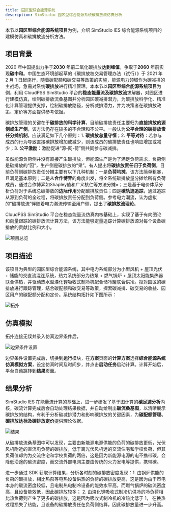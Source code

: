 ```yaml
---
title: 园区型综合能源系统
description: SimStudio 园区型综合能源系统碳排放流仿真分析
---
```


本节以**园区型综合能源系统项目**为例，介绍 SimStudio IES 综合能源系统项目的建模仿真和碳排放流分析方法。

## 项目背景

2020 年中国提出力争于**2030** 年前二氧化碳排放**达到峰值**，争取于**2060** 年前实现**碳中和**。中国生态环境部起草的《碳排放权交易管理办法（试行）》于 2021 年 2 月 1 日起施行，随着碳配额和碳交易等政策的实施，能源电力领域作为碳减排的主战场，急需对系统**碳排放**进行精准管理。本本节以**园区型综合能源系统项目**为例，利用 CloudPSS SimStudio 平台的**稳态能量流及碳排放流**求解器，对园区进行建模仿真，绘制碳排放流桑基图并分析园区碳减排潜力，为碳排放科学化、精准化计算管理提供支撑，绘制碳排放路径，分析减排潜力，并为决策者在碳排放政策、定价等方面提供参考依据。

碳排放管理的关键在于**碳排放的科学计算**，目前碳排放责任主要归为**直接排放的源侧或生产侧**，该方法仍存在较多的不合理和不公平。一般认为**公平合理的碳排放责任分摊机制**，应该满足如下几个原则：1. **碳排放总量守恒**；2. **平等对待**：若参与成员的行为导致直接碳排放增加或减少，则该成员的碳排放责任也响应增加或减少；3. **公平激励**：激励促进“源-网-荷”侧共同参与碳减排。

虽然能源负荷侧并没有直接产生碳排放，但能源生产是为了满足负荷需求，负荷侧是碳排放的“因”，生产侧是碳排放的“果”。有人提出将**碳排放责任归于负荷侧**。目前负荷侧碳排放责任分摊主要有以下几种机制：一是**负荷均摊**，该方法简单粗暴，且满足基本原则；二是从**合作博弈**的角度出发，将全系统碳排放量分摊给所有负荷成员，通过合作博弈如Shapley值和广义核仁等方法分摊=；三是基于电价体系分析负荷对于系统总碳排放的**边际作用**分配碳排放责任；四是**碳轨迹追踪**，通过追踪从源到负荷的全过程，将碳排放责任分配到负荷侧。参考电力潮流，认为虚拟的“碳排放流”伴随着电力潮流传输至用户侧，提出了**碳排放流理论**。

CloudPSS SimStudio 平台在稳态能量流仿真内核基础上，实现了基于有向图论和向量跟踪的碳排放流计算方法，该方法能够定量追踪计算碳排放源对每个设备碳排放的贡献比例和大小。

![项目总览](./summary.png)

## 项目描述

该项目为典型的园区型综合能源系统，其中电力系统部分为小型风机 + 屋顶光伏 + 储能的交直流混连系统，热力系统部分为热泵 + 燃气锅炉 + 屋顶太阳能集热器联合供热，并驱动热水型溴化锂吸收式制冷机配合储冷罐联合供冷。拟对园区的碳排放进行跟踪管理，结合碳配额和碳交易等政策，探索碳减排、碳交易的收益、园区用户的碳配额分配和定价。系统结构拓扑如下图所示：

![拓扑](./topology.svg)

## 仿真模拟

拓扑连接无误并录入仿真边界条件后，

![边界条件设置](./setting.png)

边界条件设置完成后，切换到**运行**模块，在**方案**页面的**计算方案**选择**综合能源系统仿真模拟方案**，设定仿真时间及时间步，并点击**启动任务**启动计算。计算开始后，平台自动跳转到**结果**页面。

## 结果分析

SimStudio IES 在能量流计算的基础上，进一步研发了基于图计算的**碳足迹分析**内核，碳流计算完成后会自动处理结果数据，并自动绘制出**碳流桑基图**，以清晰展示碳排放的结构，有利于分析碳减排潜力和影响碳排放的关键因素，为**碳配额管理、碳排放达标及碳排放定价**提供理论依据。

![结果](./result.png "结果")

从碳排放流桑基图中可以发现，主要由新能源电源供能的负荷的碳排放更低，光伏风机附近的直流电负荷的碳排放，低于离光伏风机远的交流住宅和学校负荷，但其负荷值却约为交流住宅和学校负荷的两倍，这是因为新能源电源的电不携带碳，会降低沿途的碳流密度，而交流外部电网主要由传统的火力发电等提供，携带碳。

进一步通过 SDK 获取计算结果，分析各时刻的碳排放密度发现：1. 由锅炉供能的负荷的碳排放，相比热泵等电热设备供热的负荷的碳排放更高，这是因为由于市电本身的碳流密度较低，且电制热电制冷设备的能效水平高，而燃气锅炉的碳流密度高，且设备能效低，因此碳排放较多； 2. 由溴化锂吸收式制冷机供冷的冷负荷相比热负荷则产生了更多的碳排放，这是因为吸收式制冷机的冷热比低于 1， 在换热过程损失了热能，且设备的碳排放责任在负荷侧结算，因此碳排放量进一步升高。